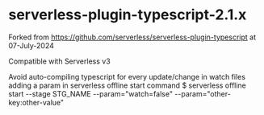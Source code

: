 # serverless-plugin-typescript-2.1.x 

Forked from https://github.com/serverless/serverless-plugin-typescript at 07-July-2024

Compatible with Serverless v3

Avoid auto-compiling typescript for every update/change in watch files adding a param in serverless offline start command
$ serverless offline start --stage STG_NAME --param="watch=false" --param="other-key:other-value"
